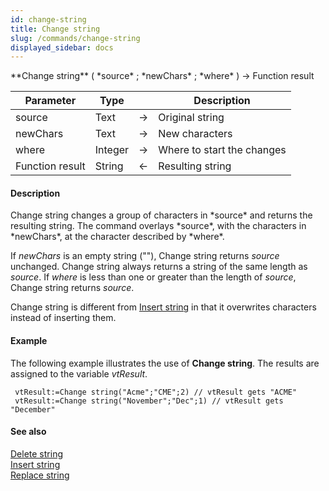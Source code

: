 ```yaml
---
id: change-string
title: Change string
slug: /commands/change-string
displayed_sidebar: docs
---
```


<!--REF #_command_.Change string.Syntax-->**Change string** ( *source* ; *newChars* ; *where* ) -> Function result<!-- END REF-->
<!--REF #_command_.Change string.Params-->
| Parameter | Type |  | Description |
| --- | --- | --- | --- |
| source | Text | &#8594;  | Original string |
| newChars | Text | &#8594;  | New characters |
| where | Integer | &#8594;  | Where to start the changes |
| Function result | String | &#8592; | Resulting string |

<!-- END REF-->

#### Description 

<!--REF #_command_.Change string.Summary-->Change string changes a group of characters in *source* and returns the resulting string.<!-- END REF--> The command overlays *source*, with the characters in *newChars*, at the character described by *where*.

If *newChars* is an empty string (""), Change string returns *source* unchanged. Change string always returns a string of the same length as *source*. If *where* is less than one or greater than the length of *source*, Change string returns *source*.

Change string is different from [Insert string](insert-string.md) in that it overwrites characters instead of inserting them.

#### Example 

The following example illustrates the use of **Change string**. The results are assigned to the variable *vtResult*.

```4d
 vtResult:=Change string("Acme";"CME";2) // vtResult gets "ACME"
 vtResult:=Change string("November";"Dec";1) // vtResult gets "December"
```

#### See also 

[Delete string](delete-string.md)  
[Insert string](insert-string.md)  
[Replace string](replace-string.md)  